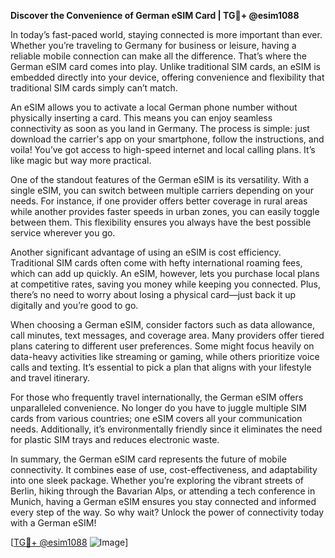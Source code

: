 **Discover the Convenience of German eSIM Card | TG💪+ @esim1088**

In today’s fast-paced world, staying connected is more important than ever. Whether you’re traveling to Germany for business or leisure, having a reliable mobile connection can make all the difference. That’s where the German eSIM card comes into play. Unlike traditional SIM cards, an eSIM is embedded directly into your device, offering convenience and flexibility that traditional SIM cards simply can’t match.

An eSIM allows you to activate a local German phone number without physically inserting a card. This means you can enjoy seamless connectivity as soon as you land in Germany. The process is simple: just download the carrier's app on your smartphone, follow the instructions, and voila! You’ve got access to high-speed internet and local calling plans. It’s like magic but way more practical.

One of the standout features of the German eSIM is its versatility. With a single eSIM, you can switch between multiple carriers depending on your needs. For instance, if one provider offers better coverage in rural areas while another provides faster speeds in urban zones, you can easily toggle between them. This flexibility ensures you always have the best possible service wherever you go.

Another significant advantage of using an eSIM is cost efficiency. Traditional SIM cards often come with hefty international roaming fees, which can add up quickly. An eSIM, however, lets you purchase local plans at competitive rates, saving you money while keeping you connected. Plus, there’s no need to worry about losing a physical card—just back it up digitally and you’re good to go.

When choosing a German eSIM, consider factors such as data allowance, call minutes, text messages, and coverage area. Many providers offer tiered plans catering to different user preferences. Some might focus heavily on data-heavy activities like streaming or gaming, while others prioritize voice calls and texting. It’s essential to pick a plan that aligns with your lifestyle and travel itinerary.

For those who frequently travel internationally, the German eSIM offers unparalleled convenience. No longer do you have to juggle multiple SIM cards from various countries; one eSIM covers all your communication needs. Additionally, it’s environmentally friendly since it eliminates the need for plastic SIM trays and reduces electronic waste.

In summary, the German eSIM card represents the future of mobile connectivity. It combines ease of use, cost-effectiveness, and adaptability into one sleek package. Whether you’re exploring the vibrant streets of Berlin, hiking through the Bavarian Alps, or attending a tech conference in Munich, having a German eSIM ensures you stay connected and informed every step of the way. So why wait? Unlock the power of connectivity today with a German eSIM!

[[TG💪+ @esim1088](https://t.me/s/esim1088) ![Image](https://i.postimg.cc/Y0z9fWf4/image.png)]
